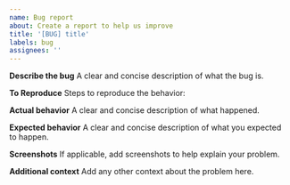 ```yaml
---
name: Bug report
about: Create a report to help us improve
title: '[BUG] title'
labels: bug
assignees: ''
---
```


**Describe the bug**
A clear and concise description of what the bug is.

**To Reproduce**
Steps to reproduce the behavior:

**Actual behavior**
A clear and concise description of what happened.

**Expected behavior**
A clear and concise description of what you expected to happen.

**Screenshots**
If applicable, add screenshots to help explain your problem.

**Additional context**
Add any other context about the problem here.
